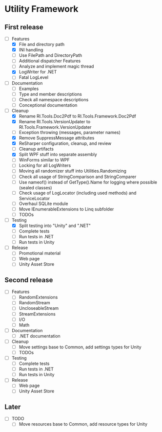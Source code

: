 # Utility Framework

## First release

- [ ] Features
  - [X] File and directory path
  - [X] INI handling
  - [ ] Use FilePath and DirectoryPath
  - [ ] Additional dispatcher Features
  - [ ] Analyze and implement magic thread
  - [X] LogWriter for .NET
  - [ ] Fatal LogLevel
- [ ] Documentation
  - [ ] Examples
  - [ ] Type and member descriptions
  - [ ] Check all namespace descriptions
  - [ ] Conceptional documentation
- [ ] Cleanup
  - [X] Rename RI.Tools.Doc2Pdf to RI.Tools.Framework.Doc2Pdf
  - [X] Rename RI.Tools.VersionUpdater to RI.Tools.Framework.VersionUpdater
  - [ ] Exception throwing (messages, parameter names)
  - [X] Remove SuppressMessage attributes
  - [X] ReSharper configuration, cleanup, and review
  - [ ] Cleanup artifacts
  - [X] Split WPF stuff into separate assembly
  - [ ] WinForms similar to WPF
  - [ ] Locking for all LogWriters
  - [ ] Moving all randomizer stuff into Utilities.Randomizing
  - [ ] Check all usage of StringComparison and StringComparer
  - [ ] Use nameof() instead of GetType().Name for logging where possible (sealed classes)
  - [ ] Check usage of LogLocator (including used methods) and ServiceLocator
  - [ ] Overhaul SQLite module
  - [ ] Move IEnumerableExtensions to Linq subfolder
  - [ ] TODOs
- [ ] Testing
  - [X] Split testing into "Unity" and ".NET"
  - [ ] Complete tests
  - [ ] Run tests in .NET
  - [ ] Run tests in Unity
- [ ] Release
  - [ ] Promotional material
  - [ ] Web page
  - [ ] Unity Asset Store

## Second release

- [ ] Features
  - [ ] RandomExtensions
  - [ ] RandomStream
  - [ ] UncloseableStream
  - [ ] StreamExtensions
  - [ ] I/O
  - [ ] Math
- [ ] Documentation
  - [ ] .NET documentation
- [ ] Cleanup
  - [ ] Move settings base to Common, add settings types for Unity
  - [ ] TODOs
- [ ] Testing
  - [ ] Complete tests
  - [ ] Run tests in .NET
  - [ ] Run tests in Unity
- [ ] Release
  - [ ] Web page
  - [ ] Unity Asset Store

## Later

- [ ] TODO
  - [ ] Move resources base to Common, add resource types for Unity
